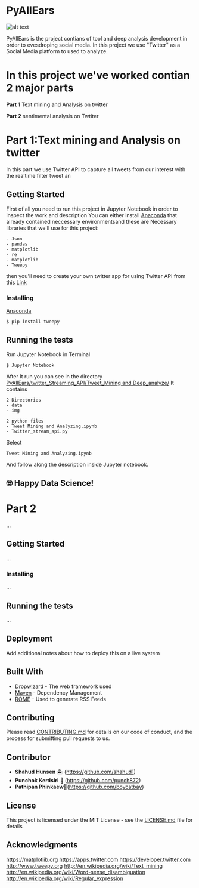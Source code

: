 # PyAllEars

![alt text](https://raw.githubusercontent.com/shahud1/PyAllEars/Img/Logo.png)


PyAllEars is the project contians of tool and deep analysis development in order to evesdroping social media. In this project we use "Twitter" as a Social Media platform to used to analyze.

# In this project we've worked contian 2 major parts 

<strong>Part 1</strong> Text mining and Analysis on twitter

<strong>Part 2</strong> sentimental analysis on Twtiter

# Part 1:Text mining and Analysis on twitter
In this part we use Twitter API to capture all tweets from our interest with the realtime filter tweet an
## Getting Started

First of all you need to run this project in Jupyter Notebook in order to inspect the work and description You can either install <a href='https://www.anaconda.com/download/'> Anaconda</a> that already contained neccessary environmentsand these are Necessary libraries that we'll use for this project:

```
- Json
- pandas
- matplotlib
- re
- matplotlib
- Tweepy

```
then you'll need to create your own twitter app for using Twitter API from this <a href='https://apps.twitter.com' >Link</a>

### Installing

[Anaconda](https://www.anaconda.com/download/)

```
$ pip install tweepy

```
## Running the tests
Run Jupyter Notebook in Terminal

```
$ Jupyter Notebook

```
After It run you can see in the directory [PyAllEars/twitter_Streaming_API/Tweet_Mining and Deep_analyze/](https://github.com/shahud1/PyAllEars/tree/master/twitter_Streaming_API/Tweet_Mining%20and%20Deep_analyze)
It contains  

```
2 Directories
- data
- img

2 python files 
- Tweet Mining and Analyzing.ipynb
- Twitter_stream_api.py

```
Select 
```
Tweet Mining and Analyzing.ipynb
```

And follow along the description inside Jupyter notebook.

## 🤓 Happy Data Science!

# Part 2
...
## Getting Started
...
### Installing
...
## Running the tests
...
## Deployment

Add additional notes about how to deploy this on a live system

## Built With

* [Dropwizard](http://www.dropwizard.io/1.0.2/docs/) - The web framework used
* [Maven](https://maven.apache.org/) - Dependency Management
* [ROME](https://rometools.github.io/rome/) - Used to generate RSS Feeds

## Contributing

Please read [CONTRIBUTING.md](https://github.com/shahud1/PyAllEars/tree/master/twitter_Streaming_API/Tweet_Mining%20and%20Deep_analyze) for details on our code of conduct, and the process for submitting pull requests to us.

## Contributor 

* **Shahud Hunsen**    🏝 (https://github.com/shahud1)
* **Punchok Kerdsiri** 🐲 (https://github.com/punch872)
* **Pathipan Phinkaew**🏯(https://github.com/boycatbay)

## License

This project is licensed under the MIT License - see the [LICENSE.md](LICENSE.md) file for details

## Acknowledgments

https://matplotlib.org
https://apps.twitter.com
https://developer.twitter.com
http://www.tweepy.org
http://en.wikipedia.org/wiki/Text_mining
http://en.wikipedia.org/wiki/Word-sense_disambiguation
http://en.wikipedia.org/wiki/Regular_expression

